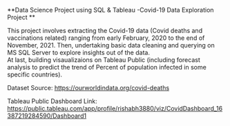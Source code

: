 **Data Science Project using SQL & Tableau 
-Covid-19 Data Exploration Project **

This project involves extracting the Covid-19 data (Covid deaths and vaccinations related) ranging from early February, 2020 to the end of November, 2021. 
Then, undertaking basic data cleaning and querying on MS SQL Server to explore insights out of the data.  
At last, building visaualizaions on Tableau Public (including forecast analysis to predict the trend of Percent of population infected in some specific countries). 

Dataset Source: https://ourworldindata.org/covid-deaths

Tableau Public Dashboard Link: https://public.tableau.com/app/profile/rishabh3880/viz/CovidDashboard_16387219284590/Dashboard1
